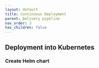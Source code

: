 ```yaml
---
layout: default
title: Continuous Deployment
parent: Delivery pipeline
nav_order: 3
has_children: false
---
```


## Deployment into Kubernetes

### Create Helm chart


